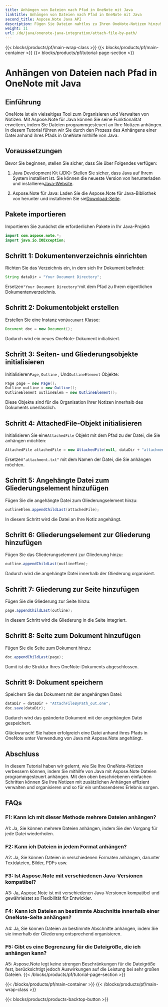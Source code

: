```yaml
---
title: Anhängen von Dateien nach Pfad in OneNote mit Java
linktitle: Anhängen von Dateien nach Pfad in OneNote mit Java
second_title: Aspose.Note Java API
description: Fügen Sie Dateien nahtlos zu Ihren OneNote-Notizen hinzu! Erfahren Sie, wie Sie mit Aspose.Note in Java eine Anhänge nach Pfad erstellen. Einfache Anleitung und Code enthalten! #OneNote #Java #Aspose
weight: 11
url: /de/java/onenote-java-integration/attach-file-by-path/
---
```


{{< blocks/products/pf/main-wrap-class >}}
{{< blocks/products/pf/main-container >}}
{{< blocks/products/pf/tutorial-page-section >}}

# Anhängen von Dateien nach Pfad in OneNote mit Java

## Einführung

OneNote ist ein vielseitiges Tool zum Organisieren und Verwalten von Notizen. Mit Aspose.Note für Java können Sie seine Funktionalität erweitern, indem Sie Dateien programmgesteuert an Ihre Notizen anhängen. In diesem Tutorial führen wir Sie durch den Prozess des Anhängens einer Datei anhand ihres Pfads in OneNote mithilfe von Java.

## Voraussetzungen

Bevor Sie beginnen, stellen Sie sicher, dass Sie über Folgendes verfügen:

1.  Java Development Kit (JDK): Stellen Sie sicher, dass Java auf Ihrem System installiert ist. Sie können die neueste Version von herunterladen und installieren[Java-Website](https://www.oracle.com/java/).
   
2.  Aspose.Note für Java: Laden Sie die Aspose.Note für Java-Bibliothek von herunter und installieren Sie sie[Download-Seite](https://releases.aspose.com/note/java/).

## Pakete importieren

Importieren Sie zunächst die erforderlichen Pakete in Ihr Java-Projekt:

```java
import com.aspose.note.*;
import java.io.IOException;
```

## Schritt 1: Dokumentenverzeichnis einrichten

Richten Sie das Verzeichnis ein, in dem sich Ihr Dokument befindet:

```java
String dataDir = "Your Document Directory";
```

 Ersetzen`"Your Document Directory"`mit dem Pfad zu Ihrem eigentlichen Dokumentenverzeichnis.

## Schritt 2: Dokumentobjekt erstellen

 Erstellen Sie eine Instanz von`Document` Klasse:

```java
Document doc = new Document();
```

Dadurch wird ein neues OneNote-Dokument initialisiert.

## Schritt 3: Seiten- und Gliederungsobjekte initialisieren

 Initialisieren`Page`, `Outline` , Und`OutlineElement` Objekte:

```java
Page page = new Page();
Outline outline = new Outline();
OutlineElement outlineElem = new OutlineElement();
```

Diese Objekte sind für die Organisation Ihrer Notizen innerhalb des Dokuments unerlässlich.

## Schritt 4: AttachedFile-Objekt initialisieren

 Initialisieren Sie eine`AttachedFile` Objekt mit dem Pfad zu der Datei, die Sie anhängen möchten:

```java
AttachedFile attachedFile = new AttachedFile(null, dataDir + "attachment.txt");
```

 Ersetzen`"attachment.txt"` mit dem Namen der Datei, die Sie anhängen möchten.

## Schritt 5: Angehängte Datei zum Gliederungselement hinzufügen

Fügen Sie die angehängte Datei zum Gliederungselement hinzu:

```java
outlineElem.appendChildLast(attachedFile);
```

In diesem Schritt wird die Datei an Ihre Notiz angehängt.

## Schritt 6: Gliederungselement zur Gliederung hinzufügen

Fügen Sie das Gliederungselement zur Gliederung hinzu:

```java
outline.appendChildLast(outlineElem);
```

Dadurch wird die angehängte Datei innerhalb der Gliederung organisiert.

## Schritt 7: Gliederung zur Seite hinzufügen

Fügen Sie die Gliederung zur Seite hinzu:

```java
page.appendChildLast(outline);
```

In diesem Schritt wird die Gliederung in die Seite integriert.

## Schritt 8: Seite zum Dokument hinzufügen

Fügen Sie die Seite zum Dokument hinzu:

```java
doc.appendChildLast(page);
```

Damit ist die Struktur Ihres OneNote-Dokuments abgeschlossen.

## Schritt 9: Dokument speichern

Speichern Sie das Dokument mit der angehängten Datei:

```java
dataDir = dataDir + "AttachFileByPath_out.one";
doc.save(dataDir);
```

Dadurch wird das geänderte Dokument mit der angehängten Datei gespeichert.

Glückwunsch! Sie haben erfolgreich eine Datei anhand ihres Pfads in OneNote unter Verwendung von Java mit Aspose.Note angehängt.

## Abschluss

In diesem Tutorial haben wir gelernt, wie Sie Ihre OneNote-Notizen verbessern können, indem Sie mithilfe von Java mit Aspose.Note Dateien programmgesteuert anhängen. Mit den oben beschriebenen einfachen Schritten können Sie Ihre Notizen mit zusätzlichen Anhängen effizient verwalten und organisieren und so für ein umfassenderes Erlebnis sorgen.

## FAQs

### F1: Kann ich mit dieser Methode mehrere Dateien anhängen?

A1: Ja, Sie können mehrere Dateien anhängen, indem Sie den Vorgang für jede Datei wiederholen.

### F2: Kann ich Dateien in jedem Format anhängen?

A2: Ja, Sie können Dateien in verschiedenen Formaten anhängen, darunter Textdateien, Bilder, PDFs usw.

### F3: Ist Aspose.Note mit verschiedenen Java-Versionen kompatibel?

A3: Ja, Aspose.Note ist mit verschiedenen Java-Versionen kompatibel und gewährleistet so Flexibilität für Entwickler.

### F4: Kann ich Dateien an bestimmte Abschnitte innerhalb einer OneNote-Seite anhängen?

A4: Ja, Sie können Dateien an bestimmte Abschnitte anhängen, indem Sie sie innerhalb der Gliederung entsprechend organisieren.

### F5: Gibt es eine Begrenzung für die Dateigröße, die ich anhängen kann?

A5: Aspose.Note legt keine strengen Beschränkungen für die Dateigröße fest, berücksichtigt jedoch Auswirkungen auf die Leistung bei sehr großen Dateien.
{{< /blocks/products/pf/tutorial-page-section >}}

{{< /blocks/products/pf/main-container >}}
{{< /blocks/products/pf/main-wrap-class >}}

{{< blocks/products/products-backtop-button >}}
